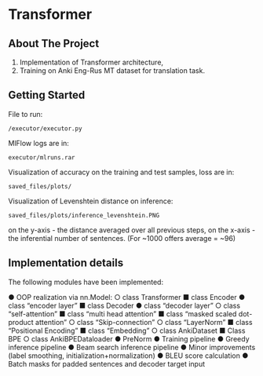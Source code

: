 # Transformer

## About The Project

1) Implementation of Transformer architecture,
2) Training on Anki Eng-Rus MT dataset for translation task.

## Getting Started

File to run:

    /executor/executor.py 

MlFlow logs are in: 

    executor/mlruns.rar

Visualization of accuracy on the training and test samples, loss are in: 

    saved_files/plots/
    
Visualization of Levenshtein distance on inference: 

    saved_files/plots/inference_levenshtein.PNG

on the y-axis - the distance averaged over all previous steps, on the x-axis - the inferential number of sentences. (For ~1000 offers average = ~96)

## Implementation details

The following modules have been implemented:


● OOP realization via nn.Model:
○ class Transformer
■ class Encoder
● class “encoder layer”
■ class Decoder
● class “decoder layer”
○ class “self-attention”
■ class “multi head attention”
■ class “masked scaled dot-product
attention”
○ class “Skip-connection”
○ class “LayerNorm”
■ class “Positional Encoding”
■ class “Embedding”
○ class AnkiDataset
■ Class BPE
○ class AnkiBPEDataloader
● PreNorm
● Training pipeline
● Greedy inference pipeline
● Beam search inference pipeline
● Minor improvements (label smoothing, initialization+normalization)
● BLEU score calculation
● Batch masks for padded sentences and decoder target input
